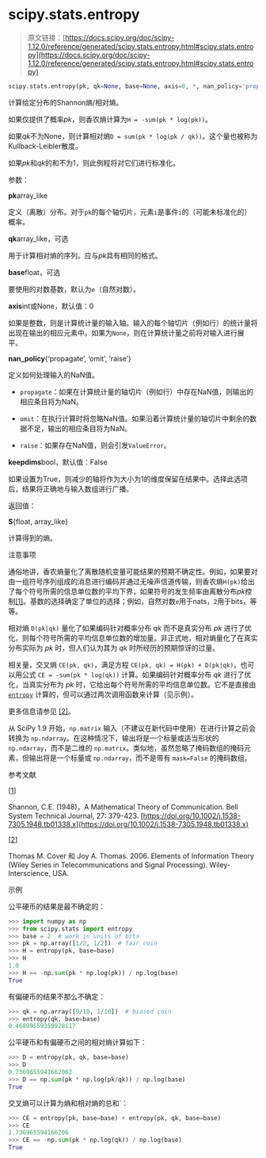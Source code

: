 # scipy.stats.entropy

> 原文链接：[https://docs.scipy.org/doc/scipy-1.12.0/reference/generated/scipy.stats.entropy.html#scipy.stats.entropy](https://docs.scipy.org/doc/scipy-1.12.0/reference/generated/scipy.stats.entropy.html#scipy.stats.entropy)

```py
scipy.stats.entropy(pk, qk=None, base=None, axis=0, *, nan_policy='propagate', keepdims=False)
```

计算给定分布的Shannon熵/相对熵。

如果仅提供了概率*pk*，则香农熵计算为`H = -sum(pk * log(pk))`。

如果*qk*不为None，则计算相对熵`D = sum(pk * log(pk / qk))`。这个量也被称为Kullback-Leibler散度。

如果*pk*和*qk*的和不为1，则此例程将对它们进行标准化。

参数：

**pk**array_like

定义（离散）分布。对于`pk`的每个轴切片，元素`i`是事件`i`的（可能未标准化的）概率。

**qk**array_like，可选

用于计算相对熵的序列。应与*pk*具有相同的格式。

**base**float，可选

要使用的对数基数，默认为`e`（自然对数）。

**axis**int或None，默认值：0

如果是整数，则是计算统计量的输入轴。输入的每个轴切片（例如行）的统计量将出现在输出的相应元素中。如果为`None`，则在计算统计量之前将对输入进行展平。

**nan_policy**{‘propagate’, ‘omit’, ‘raise’}

定义如何处理输入的NaN值。

+   `propagate`：如果在计算统计量的轴切片（例如行）中存在NaN值，则输出的相应条目将为NaN。

+   `omit`：在执行计算时将忽略NaN值。如果沿着计算统计量的轴切片中剩余的数据不足，输出的相应条目将为NaN。

+   `raise`：如果存在NaN值，则会引发`ValueError`。

**keepdims**bool，默认值：False

如果设置为True，则减少的轴将作为大小为1的维度保留在结果中。选择此选项后，结果将正确地与输入数组进行广播。

返回值：

**S**{float, array_like}

计算得到的熵。

注意事项

通俗地讲，香农熵量化了离散随机变量可能结果的预期不确定性。例如，如果要对由一组符号序列组成的消息进行编码并通过无噪声信道传输，则香农熵`H(pk)`给出了每个符号所需的信息单位数的平均下界，如果符号的发生频率由离散分布*pk*控制[[1]](#r7a63479d8f91-1)。基数的选择确定了单位的选择；例如，自然对数`e`用于nats，`2`用于bits，等等。

相对熵 `D(pk|qk)` 量化了如果编码针对概率分布 *qk* 而不是真实分布 *pk* 进行了优化，则每个符号所需的平均信息单位数的增加量。非正式地，相对熵量化了在真实分布实际为 *pk* 时，但人们认为其为 *qk* 时所经历的预期惊讶的过量。

相关量，交叉熵 `CE(pk, qk)`，满足方程 `CE(pk, qk) = H(pk) + D(pk|qk)`，也可以用公式 `CE = -sum(pk * log(qk))` 计算。如果编码针对概率分布 *qk* 进行了优化，当真实分布为 *pk* 时，它给出每个符号所需的平均信息单位数。它不是直接由 [`entropy`](#scipy.stats.entropy "scipy.stats.entropy") 计算的，但可以通过两次调用函数来计算（见示例）。

更多信息请参见 [[2]](#r7a63479d8f91-2)。

从 SciPy 1.9 开始，`np.matrix` 输入（不建议在新代码中使用）在进行计算之前会转换为 `np.ndarray`。在这种情况下，输出将是一个标量或适当形状的 `np.ndarray`，而不是二维的 `np.matrix`。类似地，虽然忽略了掩码数组的掩码元素，但输出将是一个标量或 `np.ndarray`，而不是带有 `mask=False` 的掩码数组。

参考文献

[[1](#id1)]

Shannon, C.E. (1948)，A Mathematical Theory of Communication. Bell System Technical Journal, 27: 379-423. [https://doi.org/10.1002/j.1538-7305.1948.tb01338.x](https://doi.org/10.1002/j.1538-7305.1948.tb01338.x)

[[2](#id2)]

Thomas M. Cover 和 Joy A. Thomas. 2006\. Elements of Information Theory (Wiley Series in Telecommunications and Signal Processing). Wiley-Interscience, USA.

示例

公平硬币的结果是最不确定的：

```py
>>> import numpy as np
>>> from scipy.stats import entropy
>>> base = 2  # work in units of bits
>>> pk = np.array([1/2, 1/2])  # fair coin
>>> H = entropy(pk, base=base)
>>> H
1.0
>>> H == -np.sum(pk * np.log(pk)) / np.log(base)
True 
```

有偏硬币的结果不那么不确定：

```py
>>> qk = np.array([9/10, 1/10])  # biased coin
>>> entropy(qk, base=base)
0.46899559358928117 
```

公平硬币和有偏硬币之间的相对熵计算如下：

```py
>>> D = entropy(pk, qk, base=base)
>>> D
0.7369655941662062
>>> D == np.sum(pk * np.log(pk/qk)) / np.log(base)
True 
```

交叉熵可以计算为熵和相对熵的总和`：

```py
>>> CE = entropy(pk, base=base) + entropy(pk, qk, base=base)
>>> CE
1.736965594166206
>>> CE == -np.sum(pk * np.log(qk)) / np.log(base)
True 
```
